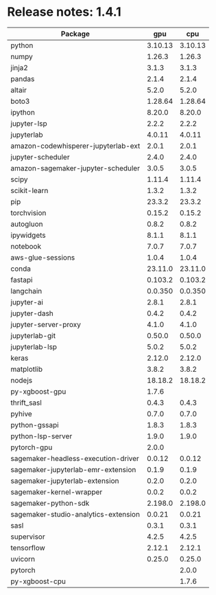 # Release notes: 1.4.1

Package | gpu| cpu
---|---|---
python|3.10.13|3.10.13
numpy|1.26.3|1.26.3
jinja2|3.1.3|3.1.3
pandas|2.1.4|2.1.4
altair|5.2.0|5.2.0
boto3|1.28.64|1.28.64
ipython|8.20.0|8.20.0
jupyter-lsp|2.2.2|2.2.2
jupyterlab|4.0.11|4.0.11
amazon-codewhisperer-jupyterlab-ext|2.0.1|2.0.1
jupyter-scheduler|2.4.0|2.4.0
amazon-sagemaker-jupyter-scheduler|3.0.5|3.0.5
scipy|1.11.4|1.11.4
scikit-learn|1.3.2|1.3.2
pip|23.3.2|23.3.2
torchvision|0.15.2|0.15.2
autogluon|0.8.2|0.8.2
ipywidgets|8.1.1|8.1.1
notebook|7.0.7|7.0.7
aws-glue-sessions|1.0.4|1.0.4
conda|23.11.0|23.11.0
fastapi|0.103.2|0.103.2
langchain|0.0.350|0.0.350
jupyter-ai|2.8.1|2.8.1
jupyter-dash|0.4.2|0.4.2
jupyter-server-proxy|4.1.0|4.1.0
jupyterlab-git|0.50.0|0.50.0
jupyterlab-lsp|5.0.2|5.0.2
keras|2.12.0|2.12.0
matplotlib|3.8.2|3.8.2
nodejs|18.18.2|18.18.2
py-xgboost-gpu|1.7.6| 
thrift_sasl|0.4.3|0.4.3
pyhive|0.7.0|0.7.0
python-gssapi|1.8.3|1.8.3
python-lsp-server|1.9.0|1.9.0
pytorch-gpu|2.0.0| 
sagemaker-headless-execution-driver|0.0.12|0.0.12
sagemaker-jupyterlab-emr-extension|0.1.9|0.1.9
sagemaker-jupyterlab-extension|0.2.0|0.2.0
sagemaker-kernel-wrapper|0.0.2|0.0.2
sagemaker-python-sdk|2.198.0|2.198.0
sagemaker-studio-analytics-extension|0.0.21|0.0.21
sasl|0.3.1|0.3.1
supervisor|4.2.5|4.2.5
tensorflow|2.12.1|2.12.1
uvicorn|0.25.0|0.25.0
pytorch| |2.0.0
py-xgboost-cpu| |1.7.6
